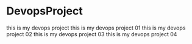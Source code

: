 # DevopsProject
this is my devops project
this is my devops project 01
this is my devops project 02
this is my devops project 03
this is my devops project 04
